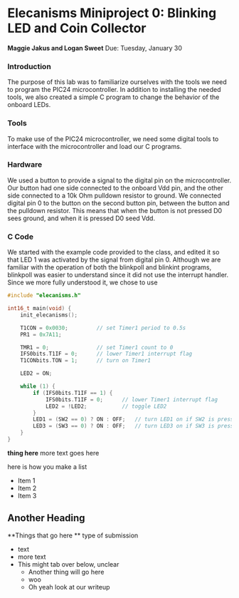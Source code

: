 # Elecanisms Miniproject 0: Blinking LED and Coin Collector
**Maggie Jakus and Logan Sweet**
Due: Tuesday, January 30

### Introduction ###
The purpose of this lab was to familiarize ourselves with the tools we need to program the PIC24 microcontroller. In addition to installing the needed tools, we also created a simple C program to change the behavior of the onboard LEDs. 


### Tools ###
To make use of the PIC24 microcontroller, we need some digital tools to interface with the microcontroller and load our C programs. 


### Hardware ###
We used a button to provide a signal to the digital pin on the microcontroller. Our button had one side connected to the onboard Vdd pin, and the other side connected to a 10k Ohm pulldown resistor to ground. We connected digital pin 0 to the button on the second button pin, between the button and the pulldown resistor. This means that when the button is not pressed D0 sees ground, and when it is pressed D0 seed Vdd. 


### C Code ###
We started with the example code provided to the class, and edited it so that LED 1 was activated by the signal from digital pin 0. Although we are familiar with the operation of both the blinkpoll and blinkint programs, blinkpoll was easier to understand since it did not use the interrupt handler. Since we more fully understood it, we chose to use 



```C
#include "elecanisms.h"

int16_t main(void) {
    init_elecanisms();

    T1CON = 0x0030;         // set Timer1 period to 0.5s
    PR1 = 0x7A11;

    TMR1 = 0;               // set Timer1 count to 0
    IFS0bits.T1IF = 0;      // lower Timer1 interrupt flag
    T1CONbits.TON = 1;      // turn on Timer1

    LED2 = ON;

    while (1) {
        if (IFS0bits.T1IF == 1) {
            IFS0bits.T1IF = 0;      // lower Timer1 interrupt flag
            LED2 = !LED2;           // toggle LED2
        }
        LED1 = (SW2 == 0) ? ON : OFF;   // turn LED1 on if SW2 is pressed 
        LED3 = (SW3 == 0) ? ON : OFF;   // turn LED3 on if SW3 is pressed
    }
}
```





**thing here** more text goes here 

here is how you make a list
 - Item 1 
 - Item 2 
 - Item 3 

## Another Heading ##

**Things that go here ** type of submission
 - text
 - more text
 - This might tab over below, unclear
   - Another thing will go here 
   - woo
   - Oh yeah look at our writeup



